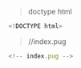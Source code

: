 
>doctype html
```javascript
<!DOCTYPE html>
```
> //index.pug
```javascript
<!-- index.pug -->
```

